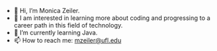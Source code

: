 - 👋 Hi, I’m Monica Zeiler.
- 👀 I am interested in learning more about coding and progressing to a career path in this field of technology.
- 🌱 I’m currently learning Java.
- 📫 How to reach me: mzeiler@ufl.edu

<!---
MonicaZeiler/MonicaZeiler is a ✨ special ✨ repository because its `README.md` (this file) appears on your GitHub profile.
You can click the Preview link to take a look at your changes.
--->

